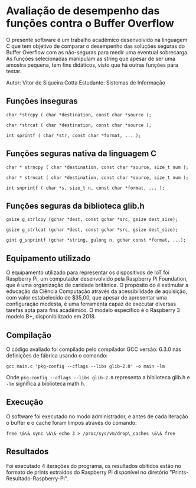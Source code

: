 # Avaliação de desempenho das funções contra o Buffer Overflow

O presente software é um trabalho acadêmico desenvolvido na linguagem C que tem objetivo de comparar o desempenho das soluções seguras do Buffer Overflow com as não-seguras para medir uma eventual sobrecarga. As funções selecionadas manipulam as string que apesar de ser uma amostra pequena,  tem fins didáticos, visto que há outras funções para testar.

Autor: Vitor de Siqueira Cotta
Estudante: Sistemas de Informação

## Funções inseguras

```char *strcpy ( char *destination, const char *source );```

```char *strcat ( char *destination, const char *source );```

```int sprintf ( char *str, const char *format, ... );```

## Funções seguras nativa da linguagem C

```char * strncpy ( char *destination, const char *source, size_t num );```

```char * strncat ( char *destination, const char *source, size_t num );```

```int snprintf ( char *s, size_t n, const char *format, ... );```

## Funções seguras da biblioteca glib.h

```gsize g_strlcpy (gchar *dest, const gchar *src, gsize dest_size);```

```gsize g_strlcat (gchar *dest, const gchar *src, gsize dest_size);```

```gint g_snprintf (gchar *string, gulong n, gchar const *format, ...);```

## Equipamento utilizado

O equipamento utilizado para representar os dispositivos de IoT foi Raspberry Pi, um computador desenvolvido pela Raspberry Pi Foundation, que é uma organização de caridade britânica. O propósito do é estimular a educação da Ciência Computação através da acessibilidade de aquisição, com valor estabelecido de $35,00, que apesar de apresentar uma configuração modesta, é uma ferramenta capaz de executar diversas tarefas apta para fins acadêmico. O modelo específico é o Raspberry 3 modelo B+, disponibilizado em 2018.

## Compilação

O código avaliado foi compilado pelo compilador GCC versão: 6.3.0 nas definições de fábrica usando o comando:

```
gcc main.c 'pkg-config --cflags --libs glib-2.0' -o main -lm
```

Onde ```pkg-config --cflags --libs glib-2.0``` representa a biblioteca glib.h e ```-lm``` significa a biblioteca math.h. 

## Execução

O software foi executado no modo administrador, e antes de cada iteração o buffer e o cache foram limpos através do comando: 

```
free \&\& sync \&\& echo 3 > /proc/sys/vm/drop\_caches \&\& free
```

## Resultados

Foi executado 4 iterações do programa, os resultados obitidos estão no formato de prints extraídos do Raspberry Pi disponível no diretório "Prints-Resultado-Raspberry-Pi".
